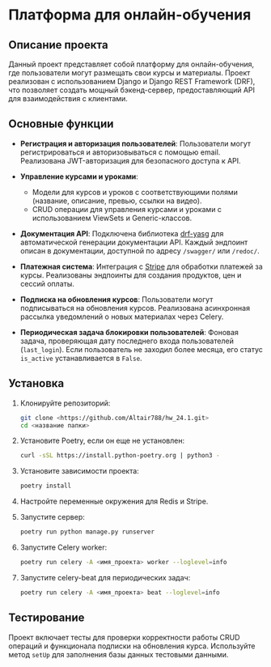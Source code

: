 
# Платформа для онлайн-обучения

## Описание проекта

Данный проект представляет собой платформу для онлайн-обучения, где пользователи могут размещать свои курсы и материалы. Проект реализован с использованием Django и Django REST Framework (DRF), что позволяет создать мощный бэкенд-сервер, предоставляющий API для взаимодействия с клиентами.

## Основные функции

- **Регистрация и авторизация пользователей**: Пользователи могут регистрироваться и авторизовываться с помощью email. Реализована JWT-авторизация для безопасного доступа к API.
  
- **Управление курсами и уроками**:
  - Модели для курсов и уроков с соответствующими полями (название, описание, превью, ссылки на видео).
  - CRUD операции для управления курсами и уроками с использованием ViewSets и Generic-классов.
  
- **Документация API**: Подключена библиотека [drf-yasg](https://drf-yasg.readthedocs.io/en/stable/) для автоматической генерации документации API. Каждый эндпоинт описан в документации, доступной по адресу `/swagger/` или `/redoc/`.

- **Платежная система**: Интеграция с [Stripe](https://stripe.com/docs/api) для обработки платежей за курсы. Реализованы эндпоинты для создания продуктов, цен и сессий оплаты.

- **Подписка на обновления курсов**: Пользователи могут подписываться на обновления курсов. Реализована асинхронная рассылка уведомлений о новых материалах через Celery.

- **Периодическая задача блокировки пользователей**: Фоновая задача, проверяющая дату последнего входа пользователей (`last_login`). Если пользователь не заходил более месяца, его статус `is_active` устанавливается в `False`.

## Установка

1. Клонируйте репозиторий:
   ```bash
   git clone <https://github.com/Altair788/hw_24.1.git>
   cd <название папки>
   ```

2. Установите Poetry, если он еще не установлен:
   ```bash
   curl -sSL https://install.python-poetry.org | python3 -
   ```

3. Установите зависимости проекта:
   ```bash
   poetry install
   ```

4. Настройте переменные окружения для Redis и Stripe.

5. Запустите сервер:
   ```bash
   poetry run python manage.py runserver
   ```

6. Запустите Celery worker:
   ```bash
   poetry run celery -A <имя_проекта> worker --loglevel=info
   ```

7. Запустите celery-beat для периодических задач:
   ```bash
   poetry run celery -A <имя_проекта> beat --loglevel=info
   ```

## Тестирование

Проект включает тесты для проверки корректности работы CRUD операций и функционала подписки на обновления курса. Используйте метод `setUp` для заполнения базы данных тестовыми данными.
